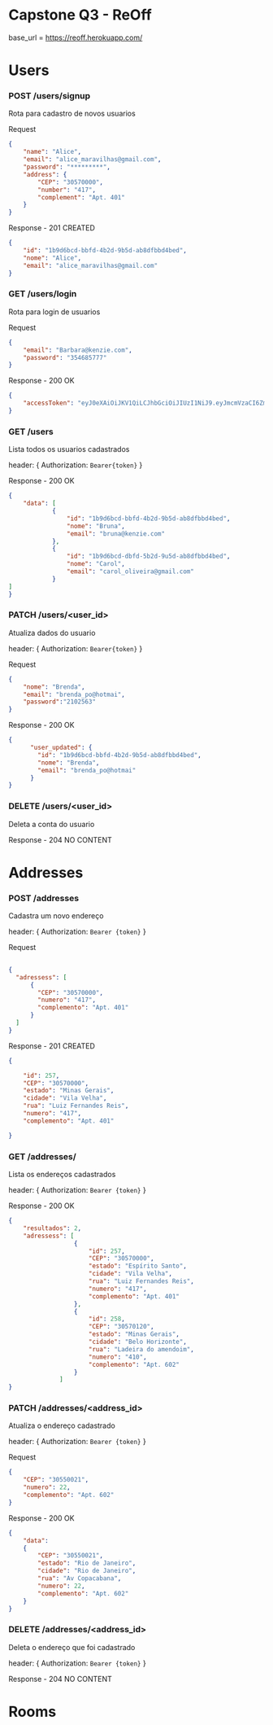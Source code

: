 # Capstone Q3 - ReOff
base_url = https://reoff.herokuapp.com/
# Users
### POST /users/signup
Rota para cadastro de novos usuarios

Request
```json
{
	"name": "Alice",
	"email": "alice_maravilhas@gmail.com",
	"password": "*********",
	"address": {
        "CEP": "30570000",
        "number": "417",
        "complement": "Apt. 401"
	}
}
```
Response - 201 CREATED
```json
{
	"id": "1b9d6bcd-bbfd-4b2d-9b5d-ab8dfbbd4bed",
	"nome": "Alice",
	"email": "alice_maravilhas@gmail.com"
}
```

### GET /users/login
Rota para login de usuarios

Request
```json
{
    "email": "Barbara@kenzie.com",
    "password": "354685777"
}
```
Response - 200 OK
```json
{
	"accessToken": "eyJ0eXAiOiJKV1QiLCJhbGciOiJIUzI1NiJ9.eyJmcmVzaCI6ZmFsc2UsImlhdCI6MTY1MTc4NDI3NCwianRpIjoiZDA2ZmExNGItMzc2ZC00NWEwLTlkZGItYjY5NzZlMWM4MjFhIiwidHlwZSI6ImFjY2VzcyIsInN1YiI6eyJpZCI6IjZhZDk3NDJmLTczM2MtNDQyZi1iYjIxLTJmOGIzZjk4YzgwZCIsIm5hbWUiOiJ1c2VyMiIsImVtYWlsIjoidXNlcjJAbWFpbCIsImFkZHJlc3NfaWQiOiI4NmM0MTBiMy1hMjIyLTQ1ZDgtYmZhOC00MDQ1NGIzNGVlZmUifSwibmJmIjoxNjUxNzg0Mjc0LCJleHAiOjE2NTE3ODc4NzR9.zdEgz5hARxgr5SjVrS5hVp1DvBLZ1-ix9XZYCNph36E"
}
```

### GET /users
Lista todos os usuarios cadastrados

header:
{
    Authorization: `Bearer{token}`
}

Response - 200 OK
```json
{
	"data": [
            {
                "id": "1b9d6bcd-bbfd-4b2d-9b5d-ab8dfbbd4bed",
                "nome": "Bruna",
                "email": "bruna@kenzie.com"
            },
            {
                "id": "1b9d6bcd-dbfd-5b2d-9u5d-ab8dfbbd4bed",
                "nome": "Carol",
                "email": "carol_oliveira@gmail.com"
            }
]
}
```

### PATCH /users/<user_id>
Atualiza dados do usuario 

header:
{
    Authorization: `Bearer{token}`
}

Request
```json
{
	"nome": "Brenda",
	"email": "brenda_po@hotmai",
	"password":"2102563"
}
```
Response - 200 OK
```json
{
      "user_updated": {
        "id": "1b9d6bcd-bbfd-4b2d-9b5d-ab8dfbbd4bed",
        "nome": "Brenda",
        "email": "brenda_po@hotmai"
      }
}
```
### DELETE /users/<user_id>
Deleta a conta do usuario

Response - 204 NO CONTENT

# Addresses
### POST /addresses
Cadastra um novo endereço

header:
{
    Authorization: `Bearer {token}`
}

Request
```json
 
{
  "adressess": [
      {
        "CEP": "30570000",
        "numero": "417",
        "complemento": "Apt. 401"
      }
  ]
}
```
Response - 201 CREATED
```json
{

    "id": 257,
    "CEP": "30570000",
    "estado": "Minas Gerais",
    "cidade": "Vila Velha",
    "rua": "Luiz Fernandes Reis",
    "numero": "417",
    "complemento": "Apt. 401"

}
```
### GET /addresses/
Lista os endereços cadastrados

header:
{
    Authorization: `Bearer {token}`
}

Response - 200 OK
```json
{ 
    "resultados": 2,
    "adressess": [
                  {
                      "id": 257,
                      "CEP": "30570000",
                      "estado": "Espírito Santo",
                      "cidade": "Vila Velha",
                      "rua": "Luiz Fernandes Reis",
                      "numero": "417",
                      "complemento": "Apt. 401"
                  },
                  {
                      "id": 258,
                      "CEP": "30570120",
                      "estado": "Minas Gerais",
                      "cidade": "Belo Horizonte",
                      "rua": "Ladeira do amendoim",
                      "numero": "410",
                      "complemento": "Apt. 602"
                  }
              ]
}
```
### PATCH /addresses/<address_id>
Atualiza o endereço cadastrado

header:
{
    Authorization: `Bearer {token}`
}

Request
```json
{
    "CEP": "30550021",
    "numero": 22,
    "complemento": "Apt. 602"
}
```
Response - 200 OK
```json
{
    "data":
    {
        "CEP": "30550021",
        "estado": "Rio de Janeiro",
        "cidade": "Rio de Janeiro",
        "rua": "Av Copacabana",
        "numero": 22,
        "complemento": "Apt. 602"
    }
}
```
### DELETE /addresses/<address_id>
Deleta o endereço que foi cadastrado

header:
{
    Authorization: `Bearer {token}`
}

Response - 204 NO CONTENT

# Rooms

